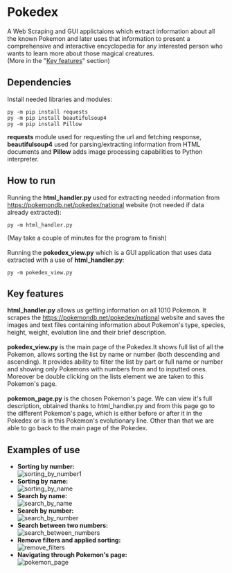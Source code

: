# Pokedex
A Web Scraping and GUI applictaions which extract information about all the known Pokemon and later uses that information to present a comprehensive and interactive encyclopedia for any interested person who wants to learn more about those magical creatures.<br />
(More in the "[Key features](#Key-features)" section)

## Dependencies
Install needed libraries and modules:
```
py -m pip install requests
py -m pip install beautifulsoup4
py -m pip install Pillow
```
**requests** module used for requesting the url and fetching response, **beautifulsoup4** used for parsing/extracting information from HTML documents and **Pillow** adds image processing capabilities to Python interpreter.

## How to run
Running the **html_handler.py** used for extracting needed information from https://pokemondb.net/pokedex/national website (not needed if data already extracted):
```
py -m html_handler.py
```
(May take a couple of minutes for the program to finish)
<br /><br />
Running the **pokedex_view.py** which is a GUI application that uses data extracted with a use of **html_handler.py**:
```
py -m pokedex_view.py
```
## Key features
**html_handler.py** allows us getting information on all 1010 Pokemon. It scrapes the https://pokemondb.net/pokedex/national website and saves the images and text files containing information about Pokemon's type, species, height, weight, evolution line and their brief description.<br /><br />
**pokedex_view.py** is the main page of the Pokedex.It shows full list of all the Pokemon, allows sorting the list by name or number (both descending and ascending). It provides ability to filter the list by part or full name or number and showing only Pokemons with numbers from and to inputted ones. Moreover be double clicking on the lists element we are taken to this Pokemon's page.<br /><br />
**pokemon_page.py** is the chosen Pokemon's page. We can view it's full description, obtained thanks to html_handler.py and from this page go to the different Pokemon's page, which is either before or after it in the Pokedex or is in this Pokemon's evolutionary line. Other than that we are able to go back to the main page of the Pokedex.
## Examples of use
* **Sorting by number:**<br />
![sorting_by_number1](https://github.com/AdiJJ/Pokedex/assets/129506645/00207e07-d649-456d-84e2-b9f5b063722f)
* **Sorting by name:**<br />
![sorting_by_name](https://github.com/AdiJJ/Pokedex/assets/129506645/be798907-0e7b-4d01-9fc8-98e048e5edf7)
* **Search by name:**<br />
![search_by_name](https://github.com/AdiJJ/Pokedex/assets/129506645/49d179d1-e701-46b0-b0fd-4ef636bf46e8)
* **Search by number:**<br />
![search_by_number](https://github.com/AdiJJ/Pokedex/assets/129506645/fc82516c-f5cd-4d94-aa71-dd9c92d817d4)
* **Search between two numbers:**<br />
![search_between_numbers](https://github.com/AdiJJ/Pokedex/assets/129506645/43c665fa-4789-48b8-9a3f-1f91d2ce8adb)
* **Remove filters and applied sorting:**<br />
![remove_filters](https://github.com/AdiJJ/Pokedex/assets/129506645/15d0e057-917f-4278-8b7a-a71d7c3200ac)
* **Navigating through Pokemon's page:**<br />
![pokemon_page](https://github.com/AdiJJ/Pokedex/assets/129506645/da1633cf-6459-4ffd-b86a-3ee7141a8292)



